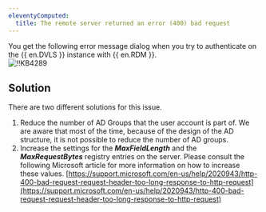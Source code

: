 ```yaml
---
eleventyComputed:
  title: The remote server returned an error (400) bad request
---
```

You get the following error message dialog when you try to authenticate on the {{ en.DVLS }} instance with {{ en.RDM }}.  
![!!KB4289](https://webdevolutions.azureedge.net/docs/en/kb/KB4289.png)

## Solution

There are two different solutions for this issue.

1. Reduce the number of AD Groups that the user account is part of. We are aware that most of the time, because of the design of the AD structure, it is not possible to reduce the number of AD groups.
2. Increase the settings for the ***MaxFieldLength*** and the ***MaxRequestBytes*** registry entries on the server. Please consult the following Microsoft article for more information on how to increase these values. [https://support.microsoft.com/en-us/help/2020943/http-400-bad-request-request-header-too-long-response-to-http-request](https://support.microsoft.com/en-us/help/2020943/http-400-bad-request-request-header-too-long-response-to-http-request)
